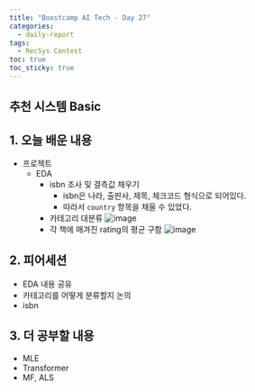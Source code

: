 ```yaml
---
title: "Boostcamp AI Tech - Day 27"
categories:
  - daily-report
tags:
  - RecSys Contest
toc: true
toc_sticky: true
---
```


## 추천 시스템 Basic

## 1. 오늘 배운 내용
- 프로젝트
	- EDA
		- isbn 조사 및 결측값 채우기
			- isbn은 나라, 출판사, 제목, 체크코드 형식으로 되어있다.
			- 따라서 `country` 항목을 채울 수 있었다.
		- 카테고리 대분류
		![image](../../assets/img/category_high.png)
		- 각 책에 매겨진 rating의 평균 구함
		![image](../../assets/img/book_rating.png)

## 2. 피어세션
- EDA 내용 공유
- 카테고리를 어떻게 분류할지 논의
- isbn

## 3. 더 공부할 내용
- MLE
- Transformer
- MF, ALS